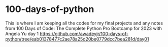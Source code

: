 # 100-days-of-python
This is where I am keeping all the codes for my final projects and any notes from 100 Days of Code: The Complete Python Pro Bootcamp for 2023 with Angela Yu
day 1 https://github.com/awadeyjr/100-days-of-python/tree/eab01378477c2ae78a25d20be0779dcc7bea281d/day01
